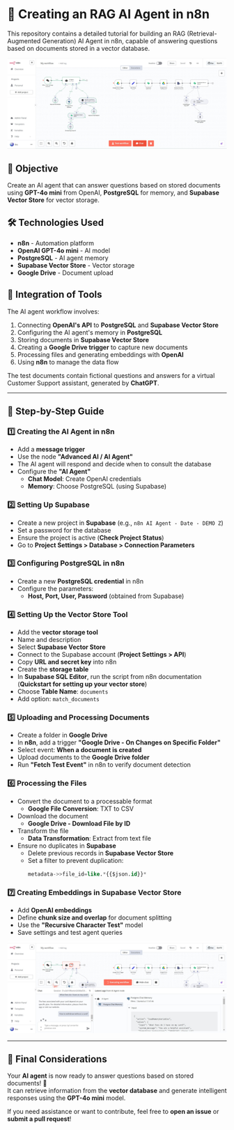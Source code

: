 # 🚀 Creating an RAG AI Agent in n8n

This repository contains a detailed tutorial for building an RAG (Retrieval-Augmented Generation) AI Agent in n8n, capable of answering questions based on documents stored in a vector database.

![AI Agent](Images/AI_Agent.jpg)

## 📌 Objective

Create an AI agent that can answer questions based on stored documents using **GPT-4o mini** from OpenAI, **PostgreSQL** for memory, and **Supabase Vector Store** for vector storage.

## 🛠️ Technologies Used

- **n8n** - Automation platform  
- **OpenAI GPT-4o mini** - AI model  
- **PostgreSQL** - AI agent memory  
- **Supabase Vector Store** - Vector storage  
- **Google Drive** - Document upload  

## 🔗 Integration of Tools

The AI agent workflow involves:

1. Connecting **OpenAI's API** to **PostgreSQL** and **Supabase Vector Store**  
2. Configuring the AI agent's memory in **PostgreSQL**  
3. Storing documents in **Supabase Vector Store**  
4. Creating a **Google Drive trigger** to capture new documents  
5. Processing files and generating embeddings with **OpenAI**  
6. Using **n8n** to manage the data flow  

The test documents contain fictional questions and answers for a virtual Customer Support assistant, generated by **ChatGPT**.

---

## 📖 Step-by-Step Guide

### 1️⃣ Creating the AI Agent in n8n

- Add a **message trigger**  
- Use the node **"Advanced AI / AI Agent"**  
- The AI agent will respond and decide when to consult the database  
- Configure the **"AI Agent"**  
  - **Chat Model**: Create OpenAI credentials  
  - **Memory**: Choose PostgreSQL (using Supabase)  

### 2️⃣ Setting Up Supabase

- Create a new project in **Supabase** (e.g., `n8n AI Agent - Date - DEMO Z`)  
- Set a password for the database  
- Ensure the project is active (**Check Project Status**)  
- Go to **Project Settings > Database > Connection Parameters**  

### 3️⃣ Configuring PostgreSQL in n8n

- Create a new **PostgreSQL credential** in n8n  
- Configure the parameters:  
  - **Host, Port, User, Password** (obtained from Supabase)  

### 4️⃣ Setting Up the Vector Store Tool

- Add the **vector storage tool**  
- Name and description  
- Select **Supabase Vector Store**  
- Connect to the Supabase account (**Project Settings > API**)  
- Copy **URL and secret key** into n8n  
- Create the **storage table**  
- In **Supabase SQL Editor**, run the script from n8n documentation (**Quickstart for setting up your vector store**)  
- Choose **Table Name**: `documents`  
- Add option: `match_documents`  

### 5️⃣ Uploading and Processing Documents

- Create a folder in **Google Drive**  
- In **n8n**, add a trigger **"Google Drive - On Changes on Specific Folder"**  
- Select event: **When a document is created**  
- Upload documents to the **Google Drive folder**  
- Run **"Fetch Test Event"** in n8n to verify document detection  

### 6️⃣ Processing the Files

- Convert the document to a processable format  
  - **Google File Conversion**: TXT to CSV  
- Download the document  
  - **Google Drive - Download File by ID**  
- Transform the file  
  - **Data Transformation**: Extract from text file  
- Ensure no duplicates in **Supabase**  
  - Delete previous records in **Supabase Vector Store**  
  - Set a filter to prevent duplication:  
    ```sql
    metadata->>file_id=like.*{{$json.id}}*
    ```

### 7️⃣ Creating Embeddings in Supabase Vector Store

- Add **OpenAI embeddings**  
- Define **chunk size and overlap** for document splitting  
- Use the **"Recursive Character Test"** model  
- Save settings and test agent queries  


![Workflow](Images/Executing_Workflow.jpg)

---

## 📌 Final Considerations

Your **AI agent** is now ready to answer questions based on stored documents! 🚀  
It can retrieve information from the **vector database** and generate intelligent responses using the **GPT-4o mini** model.  

If you need assistance or want to contribute, feel free to **open an issue** or **submit a pull request**!  
